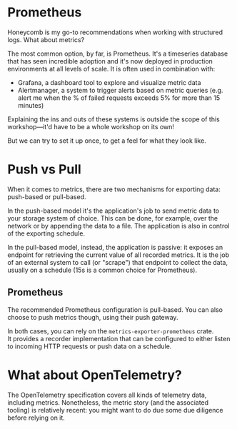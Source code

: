 # Prometheus

Honeycomb is my go-to recommendations when working with structured logs.
What about metrics?

The most common option, by far, is Prometheus.
It's a timeseries database that has seen incredible adoption and it's now deployed in production
environments at all levels of scale.
It is often used in combination with:

- Grafana, a dashboard tool to explore and visualize metric data
- Alertmanager, a system to trigger alerts based on metric queries (e.g. alert me when the %
  of failed requests exceeds 5% for more than 15 minutes)

Explaining the ins and outs of these systems is outside the scope of this workshop—it'd have
to be a whole workshop on its own!

But we can try to set it up once, to get a feel for what they look like.

# Push vs Pull

When it comes to metrics, there are two mechanisms for exporting data: push-based or pull-based.

In the push-based model it's the application's job to send metric data to your storage system
of choice. This can be done, for example, over the network or by appending the data to a file.
The application is also in control of the exporting schedule.

In the pull-based model, instead, the application is passive: it exposes an endpoint for
retrieving the current value of all recorded metrics. It is the job of an external system
to call (or "scrape") that endpoint to collect the data, usually on a schedule (15s is a
common choice for Prometheus).

## Prometheus

The recommended Prometheus configuration is pull-based.
You can also choose to push metrics though, using their push gateway.

In both cases, you can rely on the `metrics-exporter-prometheus` crate.\
It provides a recorder implementation that can be configured to either listen to incoming
HTTP requests or push data on a schedule.

# What about OpenTelemetry?

The OpenTelemetry specification covers all kinds of telemetry data, including metrics.
Nonetheless, the metric story (and the associated tooling) is relatively recent: you might want
to do due some due diligence before relying on it.
